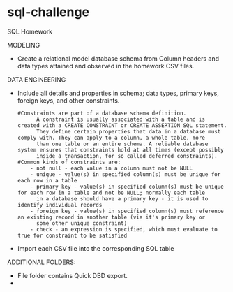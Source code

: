 # sql-challenge
SQL Homework

MODELING
  - Create a relational model database schema from Column headers and data types attained and observed in the homework CSV files.  

DATA ENGINEERING
  - Include all details and properties in schema; data types, primary keys, foreign keys, and other constraints.
        
        #Constraints are part of a database schema definition.
              A constraint is usually associated with a table and is created with a CREATE CONSTRAINT or CREATE ASSERTION SQL statement.
              They define certain properties that data in a database must comply with. They can apply to a column, a whole table, more 
              than one table or an entire schema. A reliable database system ensures that constraints hold at all times (except possibly
              inside a transaction, for so called deferred constraints).
        #Common kinds of constraints are:
            - not null - each value in a column must not be NULL
            - unique - value(s) in specified column(s) must be unique for each row in a table
            - primary key - value(s) in specified column(s) must be unique for each row in a table and not be NULL; normally each table 
              in a database should have a primary key - it is used to identify individual records
            - foreign key - value(s) in specified column(s) must reference an existing record in another table (via it's primary key or
              some other unique constraint)
            - check - an expression is specified, which must evaluate to true for constraint to be satisfied
  
  - Import each CSV file into the corresponding SQL table 

ADDITIONAL FOLDERS:
  - File folder contains Quick DBD export.
  -
  
